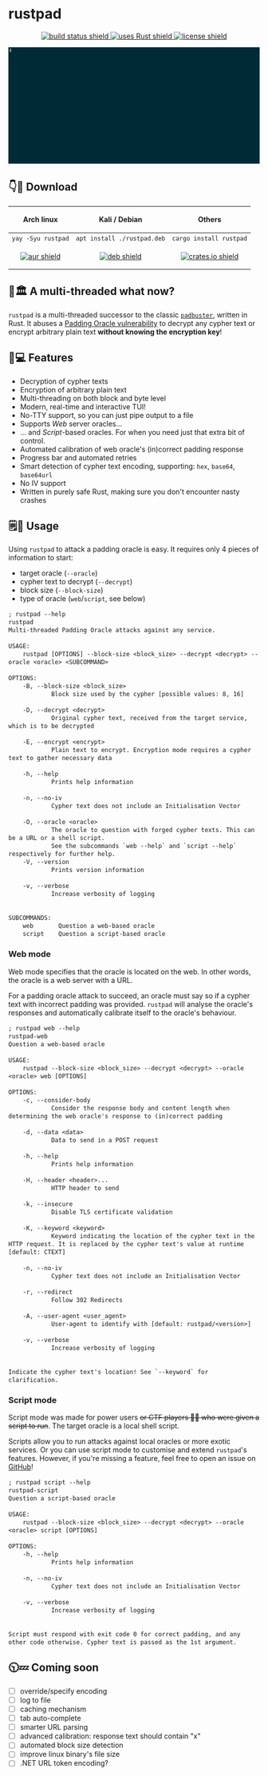 # rustpad
<p align="center">
<a href="https://github.com/Kibouo/rustpad/actions?query=workflow%3A%22Rust+CI%22">
    <img alt="build status shield" src="https://img.shields.io/github/workflow/status/Kibouo/rustpad/Rust%20CI/main?logo=github">
</a>
<a href="https://www.rust-lang.org/">
    <img alt="uses Rust shield" src="https://img.shields.io/badge/uses-Rust-orange?logo=rust">
</a>
<a href="https://github.com/Kibouo/rustpad/blob/main/LICENSE">
    <img alt="license shield" src="https://img.shields.io/github/license/Kibouo/rustpad?color=teal">
</a>
</p>

<p align="center">
<img alt="asciinema example run" src="./assets/example_run.gif">
</p>

## 👇🏃 Download
| <p align="center">Arch linux</p>                                                                                                                                             | <p align="center">Kali / Debian</p>                                                                                                                         | <p align="center">Others</p>                                                                                                                                   |
| ---------------------------------------------------------------------------------------------------------------------------------------------------------------------------- | ----------------------------------------------------------------------------------------------------------------------------------------------------------- | -------------------------------------------------------------------------------------------------------------------------------------------------------------- |
| `yay -Syu rustpad`                                                                                                                                                           | `apt install ./rustpad.deb`                                                                                                                                 | `cargo install rustpad`                                                                                                                                        |
| <p align="center"><a href="https://aur.archlinux.org/packages/rustpad-bin/"><img alt="aur shield" src="https://img.shields.io:/aur/version/rustpad-bin?color=blue"/></a></p> | <p align="center"><a href="https://github.com/Kibouo/rustpad/releases"><img alt="deb shield" src="https://img.shields.io/badge/deb-v1.4.0-purple"/></a></p> | <p align="center"><a href="https://crates.io/crates/rustpad"><img alt="crates.io shield" src="https://img.shields.io:/crates/v/rustpad?color=yellow"/></a></p> |

## 🔪🏛️ A multi-threaded what now?
`rustpad` is a multi-threaded successor to the classic [`padbuster`](https://github.com/AonCyberLabs/PadBuster), written in Rust. It abuses a [Padding Oracle vulnerability](https://en.wikipedia.org/wiki/Padding_oracle_attack) to decrypt any cypher text or encrypt arbitrary plain text **without knowing the encryption key**!

## 🦀💻 Features
- Decryption of cypher texts
- Encryption of arbitrary plain text
- Multi-threading on both block and byte level
- Modern, real-time and interactive TUI!
- No-TTY support, so you can just pipe output to a file
- Supports *Web* server oracles...
- ... and *Script*-based oracles. For when you need just that extra bit of control.
- Automated calibration of web oracle's (in)correct padding response
- Progress bar and automated retries
- Smart detection of cypher text encoding, supporting: `hex`, `base64`, `base64url`
- No IV support
- Written in purely safe Rust, making sure you don't encounter nasty crashes

## 🗒️🤔 Usage
Using `rustpad` to attack a padding oracle is easy. It requires only 4 pieces of information to start:
- target oracle (`--oracle`)
- cypher text to decrypt (`--decrypt`)
- block size (`--block-size`)
- type of oracle (`web`/`script`, see below)

```log
; rustpad --help
rustpad
Multi-threaded Padding Oracle attacks against any service.

USAGE:
    rustpad [OPTIONS] --block-size <block_size> --decrypt <decrypt> --oracle <oracle> <SUBCOMMAND>

OPTIONS:
    -B, --block-size <block_size>
            Block size used by the cypher [possible values: 8, 16]

    -D, --decrypt <decrypt>
            Original cypher text, received from the target service, which is to be decrypted

    -E, --encrypt <encrypt>
            Plain text to encrypt. Encryption mode requires a cypher text to gather necessary data

    -h, --help
            Prints help information

    -n, --no-iv
            Cypher text does not include an Initialisation Vector

    -O, --oracle <oracle>
            The oracle to question with forged cypher texts. This can be a URL or a shell script.
            See the subcommands `web --help` and `script --help` respectively for further help.
    -V, --version
            Prints version information

    -v, --verbose
            Increase verbosity of logging


SUBCOMMANDS:
    web       Question a web-based oracle
    script    Question a script-based oracle
```

### Web mode
Web mode specifies that the oracle is located on the web. In other words, the oracle is a web server with a URL.

For a padding oracle attack to succeed, an oracle must say so if a cypher text with incorrect padding was provided. `rustpad` will analyse the oracle's responses and automatically calibrate itself to the oracle's behaviour.

```log
; rustpad web --help
rustpad-web
Question a web-based oracle

USAGE:
    rustpad --block-size <block_size> --decrypt <decrypt> --oracle <oracle> web [OPTIONS]

OPTIONS:
    -c, --consider-body
            Consider the response body and content length when determining the web oracle's response to (in)correct padding

    -d, --data <data>
            Data to send in a POST request

    -h, --help
            Prints help information

    -H, --header <header>...
            HTTP header to send

    -k, --insecure
            Disable TLS certificate validation

    -K, --keyword <keyword>
            Keyword indicating the location of the cypher text in the HTTP request. It is replaced by the cypher text's value at runtime [default: CTEXT]

    -n, --no-iv
            Cypher text does not include an Initialisation Vector

    -r, --redirect
            Follow 302 Redirects

    -A, --user-agent <user_agent>
            User-agent to identify with [default: rustpad/<version>]

    -v, --verbose
            Increase verbosity of logging


Indicate the cypher text's location! See `--keyword` for clarification.
```

### Script mode
Script mode was made for power users ~~or CTF players 🏴‍☠️ who were given a script to run~~. The target oracle is a local shell script.

Scripts allow you to run attacks against local oracles or more exotic services. Or you can use script mode to customise and extend `rustpad`'s features. However, if you're missing a feature, feel free to open an issue on [GitHub](https://github.com/Kibouo/rustpad/issues)!

```log
; rustpad script --help
rustpad-script
Question a script-based oracle

USAGE:
    rustpad --block-size <block_size> --decrypt <decrypt> --oracle <oracle> script [OPTIONS]

OPTIONS:
    -h, --help
            Prints help information

    -n, --no-iv
            Cypher text does not include an Initialisation Vector

    -v, --verbose
            Increase verbosity of logging


Script must respond with exit code 0 for correct padding, and any other code otherwise. Cypher text is passed as the 1st argument.
```

## 🕥💤 Coming soon
- [ ] override/specify encoding
- [ ] log to file
- [ ] caching mechanism
- [ ] tab auto-complete
- [ ] smarter URL parsing
- [ ] advanced calibration: response text should contain "x"
- [ ] automated block size detection
- [ ] improve linux binary's file size
- [ ] .NET URL token encoding?
